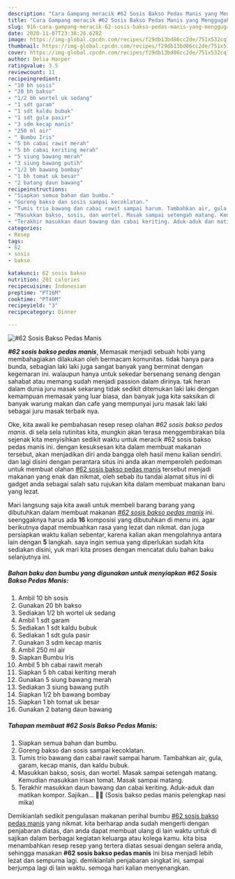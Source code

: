 ```yaml
---
description: "Cara Gampang meracik #62 Sosis Bakso Pedas Manis yang Menggugah Selera"
title: "Cara Gampang meracik #62 Sosis Bakso Pedas Manis yang Menggugah Selera"
slug: 916-cara-gampang-meracik-62-sosis-bakso-pedas-manis-yang-menggugah-selera
date: 2020-11-07T23:38:26.628Z
image: https://img-global.cpcdn.com/recipes/f29db13bd86cc2de/751x532cq70/62-sosis-bakso-pedas-manis-foto-resep-utama.jpg
thumbnail: https://img-global.cpcdn.com/recipes/f29db13bd86cc2de/751x532cq70/62-sosis-bakso-pedas-manis-foto-resep-utama.jpg
cover: https://img-global.cpcdn.com/recipes/f29db13bd86cc2de/751x532cq70/62-sosis-bakso-pedas-manis-foto-resep-utama.jpg
author: Delia Harper
ratingvalue: 3.5
reviewcount: 11
recipeingredient:
- "10 bh sosis"
- "20 bh bakso"
- "1/2 bh wortel uk sedang"
- "1 sdt garam"
- "1 sdt kaldu bubuk"
- "1 sdt gula pasir"
- "3 sdm kecap manis"
- "250 ml air"
- " Bumbu Iris"
- "5 bh cabai rawit merah"
- "5 bh cabai keriting merah"
- "5 siung bawang merah"
- "3 siung bawang putih"
- "1/2 bh bawang bombay"
- "1 bh tomat uk besar"
- "2 batang daun bawang"
recipeinstructions:
- "Siapkan semua bahan dan bumbu."
- "Goreng bakso dan sosis sampai kecoklatan."
- "Tumis trio bawang dan cabai rawit sampai harum. Tambahkan air, gula, garam, kecap manis, dan kaldu bubuk."
- "Masukkan bakso, sosis, dan wortel. Masak sampai setengah matang. Kemudian masukkan irisan tomat. Masak sampai matang."
- "Terakhir masukkan daun bawang dan cabai keriting. Aduk-aduk dan matikan kompor. Sajikan... 👩‍🍳 (Sosis bakso pedas manis pelengkap nasi mika)"
categories:
- Resep
tags:
- 62
- sosis
- bakso

katakunci: 62 sosis bakso 
nutrition: 201 calories
recipecuisine: Indonesian
preptime: "PT16M"
cooktime: "PT40M"
recipeyield: "3"
recipecategory: Dinner

---
```



![#62 Sosis Bakso Pedas Manis](https://img-global.cpcdn.com/recipes/f29db13bd86cc2de/751x532cq70/62-sosis-bakso-pedas-manis-foto-resep-utama.jpg)

<b><i>#62 sosis bakso pedas manis</i></b>, Memasak menjadi sebuah hobi yang membahagiakan dilakukan oleh bermacam komunitas. tidak hanya para bunda, sebagian laki laki juga sangat banyak yang berminat dengan kegemaran ini. walaupun hanya untuk sekedar bersenang senang dengan sahabat atau memang sudah menjadi passion dalam dirinya. tak heran dalam dunia juru masak sekarang tidak sedikit ditemukan laki laki dengan kemampuan memasak yang luar biasa, dan banyak juga kita saksikan di banyak warung makan dan cafe yang mempunyai juru masak laki laki sebagai juru masak terbaik nya.



Oke, kita awali ke pembahasan resep resep olahan <i>#62 sosis bakso pedas manis</i>. di sela sela rutinitas kita, mungkin akan terasa menggembirakan bila sejenak kita menyisihkan sedikit waktu untuk meracik #62 sosis bakso pedas manis ini. dengan kesuksesan kita dalam membuat makanan tersebut, akan menjadikan diri anda bangga oleh hasil menu kalian sendiri. dan lagi disini dengan perantara situs ini anda akan memperoleh pedoman untuk membuat olahan <u>#62 sosis bakso pedas manis</u> tersebut menjadi makanan yang enak dan nikmat, oleh sebab itu tandai alamat situs ini di gadget anda sebagai salah satu rujukan kita dalam membuat makanan baru yang lezat.


Mari langsung saja kita awali untuk membeli barang barang yang dibutuhkan dalam membuat makanan <u><i>#62 sosis bakso pedas manis</i></u> ini. seenggaknya harus ada <b>16</b> komposisi yang dibutuhkan di menu ini. agar berikutnya dapat membuahkan rasa yang lezat dan nikmat. dan juga persiapkan waktu kalian sebentar, karena kalian akan mengolahnya antara lain dengan <b>5</b> langkah. saya ingin semua yang diperlukan sudah kita sediakan disini, yuk mari kita proses dengan mencatat dulu bahan baku selanjutnya ini.

<!--inarticleads1-->

##### Bahan baku dan bumbu yang digunakan untuk menyiapkan #62 Sosis Bakso Pedas Manis:

1. Ambil 10 bh sosis
1. Gunakan 20 bh bakso
1. Sediakan 1/2 bh wortel uk sedang
1. Ambil 1 sdt garam
1. Sediakan 1 sdt kaldu bubuk
1. Sediakan 1 sdt gula pasir
1. Gunakan 3 sdm kecap manis
1. Ambil 250 ml air
1. Siapkan  Bumbu Iris
1. Ambil 5 bh cabai rawit merah
1. Siapkan 5 bh cabai keriting merah
1. Gunakan 5 siung bawang merah
1. Sediakan 3 siung bawang putih
1. Siapkan 1/2 bh bawang bombay
1. Siapkan 1 bh tomat uk besar
1. Gunakan 2 batang daun bawang




<!--inarticleads2-->

##### Tahapan membuat #62 Sosis Bakso Pedas Manis:

1. Siapkan semua bahan dan bumbu.
1. Goreng bakso dan sosis sampai kecoklatan.
1. Tumis trio bawang dan cabai rawit sampai harum. Tambahkan air, gula, garam, kecap manis, dan kaldu bubuk.
1. Masukkan bakso, sosis, dan wortel. Masak sampai setengah matang. Kemudian masukkan irisan tomat. Masak sampai matang.
1. Terakhir masukkan daun bawang dan cabai keriting. Aduk-aduk dan matikan kompor. Sajikan... 👩‍🍳 (Sosis bakso pedas manis pelengkap nasi mika)




Demikianlah sedikit pengulasan makanan perihal bumbu <u>#62 sosis bakso pedas manis</u> yang nikmat. kita berharap anda sudah mengerti dengan penjabaran diatas, dan anda dapat membuat ulang di lain waktu untuk di sajikan dalam berbagai kegiatan keluarga atau kolega kamu. kita bisa menambahkan resep resep yang tertera diatas sesuai dengan selera anda, sehingga masakan <b>#62 sosis bakso pedas manis</b> ini bisa menjadi lebih lezat dan sempurna lagi. demikianlah penjabaran singkat ini, sampai berjumpa lagi di lain waktu. semoga hari kalian menyenangkan.
